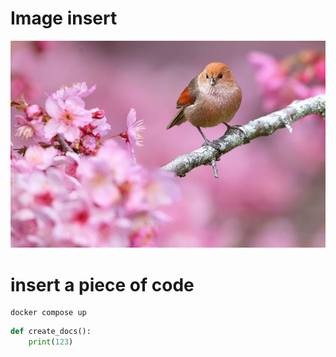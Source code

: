 # Image insert

![](images/spring.jpeg)


# insert a piece of code

```commandline
docker compose up
```

```python
def create_docs():
    print(123)
```